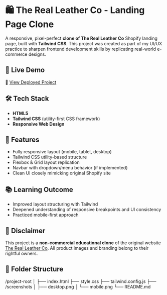 # 🛍️ The Real Leather Co - Landing Page Clone

A responsive, pixel-perfect **clone of The Real Leather Co** Shopify landing page, built with **Tailwind CSS**. This project was created as part of my UI/UX practice to sharpen frontend development skills by replicating real-world e-commerce designs.

## 🚀 Live Demo

🔗 [View Deployed Project](https://haseeb-245.github.io/the-real-leather-co/)

## 🛠️ Tech Stack

- **HTML5**
- **Tailwind CSS** (utility-first CSS framework)
- **Responsive Web Design**

## 📌 Features

- Fully responsive layout (mobile, tablet, desktop)
- Tailwind CSS utility-based structure
- Flexbox & Grid layout replication
- Navbar with dropdown/menu behavior (if implemented)
- Clean UI closely mimicking original Shopify site

## 📚 Learning Outcome

- Improved layout structuring with Tailwind
- Deepened understanding of responsive breakpoints and UI consistency
- Practiced mobile-first approach

## 📄 Disclaimer

This project is a **non-commercial educational clone** of the original website [The Real Leather Co](https://therealleathercompany.com). All product images and branding belong to their rightful owners.

## 📂 Folder Structure
/project-root
│
├── index.html
├── style.css 
├── tailwind.config.js
├── /screenshots
│ ├── desktop.png
│ └── mobile.png
└── README.md

